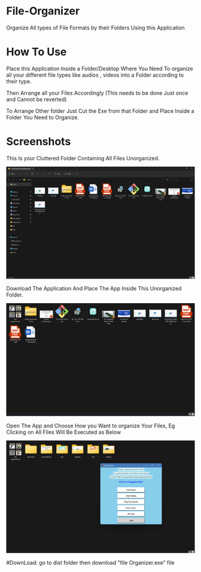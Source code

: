 # File-Organizer
Organize All types of File Formats by their Folders Using this Application

# How To Use
Place this Application Inside a Folder/Desktop Where You Need To organize all your different file types like audios , videos into a Folder according to their type.

Then Arrange all your Files Accordingly (This needs to be done Just once and Cannot be reverted)

To Arrange Other folder Just Cut the Exe from that Folder and Place Inside a Folder You Need to Organize.

# Screenshots

This Is your Cluttered Folder Containing All Files Unorganized.

![folder.png](./folder.png)

Download The Application And Place The App Inside This Unorganized Folder. 

![placefile](./placefile.png)

Open The App and Choose How you Want to organize Your Files, Eg Clicking on All Files Will Be Executed as Below

![final.png](./final.png)

#DownLoad: go to dist folder then download "file Organizer.exe" file